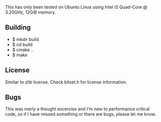 This has only been tested on Ubuntu Linux using Intel i5 Quad-Core @ 3.20GHz, 12GiB memory.

Building
--------
- $ mkdir build
- $ cd build
- $ cmake ..
- $ make

License
-------
Similar to zlib license. Check bitset.h for license information.

Bugs
----
This was merly a thought excercise and I'm new to performance critical code, so if I have missed something or there are bugs, please let me know.
